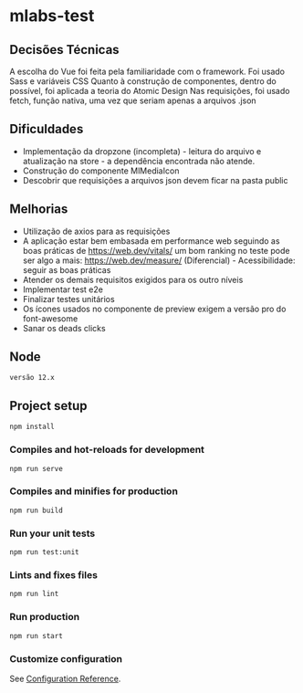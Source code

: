 # mlabs-test

## Decisões Técnicas
A escolha do Vue foi feita pela familiaridade com o framework.
Foi usado Sass e variáveis CSS
Quanto à construção de componentes, dentro do possível, foi aplicada a teoria do Atomic Design 
Nas requisições, foi usado fetch, função nativa, uma vez que seriam apenas a arquivos .json

## Dificuldades
- Implementação da dropzone (incompleta) - leitura do arquivo e atualização na store - a dependência encontrada não atende.
- Construção do componente MlMediaIcon
- Descobrir que requisições a arquivos json devem ficar na pasta public

## Melhorias
- Utilização de axios para as requisições
- A aplicação estar bem embasada em performance web seguindo as boas práticas de https://web.dev/vitals/ um bom ranking no teste pode ser algo a mais: https://web.dev/measure/
(Diferencial) - Acessibilidade: seguir as boas práticas
- Atender os demais requisitos exigidos para os outro níveis
- Implementar test e2e
- Finalizar testes unitários
- Os ícones usados no componente de preview exigem a versão pro do font-awesome
- Sanar os deads clicks

## Node
```
versão 12.x
```

## Project setup
```
npm install
```

### Compiles and hot-reloads for development
```
npm run serve
```

### Compiles and minifies for production
```
npm run build
```

### Run your unit tests
```
npm run test:unit
```

### Lints and fixes files
```
npm run lint
```

### Run production
```
npm run start
```

### Customize configuration
See [Configuration Reference](https://cli.vuejs.org/config/).
